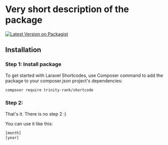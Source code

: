 # Very short description of the package

[![Latest Version on Packagist](https://img.shields.io/packagist/v/trinity-rank/shortcode.svg?style=flat-square)](https://packagist.org/packages/trinityrank/shortcode)

## Installation

### Step 1: Install package

To get started with Laravel Shortcodes, use Composer command to add the package to your composer.json project's dependencies:

```bash
composer require trinity-rank/shortcode
```

### Step 2:

That's it. There is no step 2 :)

You can use it like this:

```bash
[month]
[year]
```